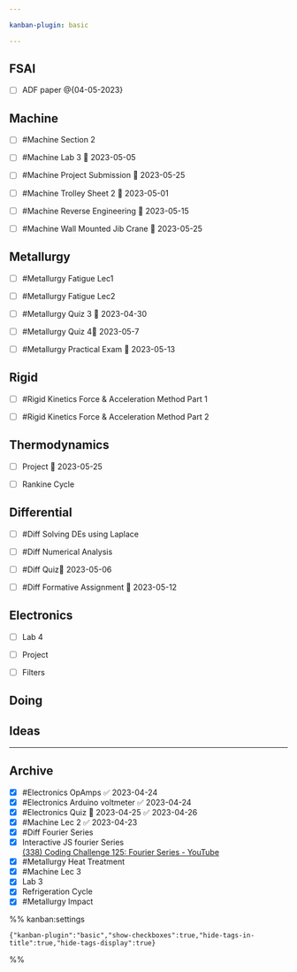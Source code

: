 ```yaml
---

kanban-plugin: basic

---
```


## FSAI

- [ ] ADF paper @{04-05-2023}


## Machine

- [ ] #Machine Section 2
- [ ] #Machine Lab 3 📅 2023-05-05
- [ ] #Machine Project Submission 📅 2023-05-25
- [ ] #Machine Trolley Sheet 2 📅 2023-05-01
- [ ] #Machine Reverse Engineering 📅 2023-05-15
- [ ] #Machine Wall Mounted Jib Crane 📅 2023-05-25


## Metallurgy

- [ ] #Metallurgy Fatigue Lec1
- [ ] #Metallurgy Fatigue Lec2
- [ ] #Metallurgy Quiz 3 📅 2023-04-30
- [ ] #Metallurgy Quiz 4📅 2023-05-7
- [ ] #Metallurgy Practical Exam 📅 2023-05-13


## Rigid

- [ ] #Rigid Kinetics Force & Acceleration Method Part 1
- [ ] #Rigid Kinetics Force & Acceleration Method Part 2


## Thermodynamics

- [ ] Project 📅 2023-05-25
- [ ] Rankine Cycle


## Differential

- [ ] #Diff Solving DEs using Laplace
- [ ] #Diff Numerical Analysis
- [ ] #Diff Quiz📅 2023-05-06
- [ ] #Diff Formative Assignment 📅 2023-05-12


## Electronics

- [ ] Lab 4
- [ ] Project
- [ ] Filters


## Doing



## Ideas



***

## Archive

- [x] #Electronics OpAmps ✅ 2023-04-24
- [x] #Electronics Arduino voltmeter ✅ 2023-04-24
- [x] #Electronics Quiz 📅 2023-04-25 ✅ 2023-04-26
- [x] #Machine Lec 2 ✅ 2023-04-23
- [x] #Diff Fourier Series
- [x] Interactive JS fourier Series<br>[(338) Coding Challenge 125: Fourier Series - YouTube](https://www.youtube.com/watch?v=Mm2eYfj0SgA)
- [x] #Metallurgy Heat Treatment
- [x] #Machine Lec 3
- [x] Lab 3
- [x] Refrigeration Cycle
- [x] #Metallurgy  Impact

%% kanban:settings
```
{"kanban-plugin":"basic","show-checkboxes":true,"hide-tags-in-title":true,"hide-tags-display":true}
```
%%